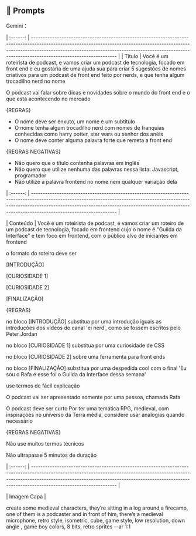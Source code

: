 ## 🧠 Prompts


Gemini：

| :------: | ------------------------------------------------------------------------------------------------------------------------------------------------------------------------------------------------------------------------------------------------------------------------------ |
|  Título  | 
Você é um roteirista de podcast, e vamos criar um podcast de tecnologia, focado em front end e eu gostaria de uma ajuda sua para criar 5 sugestões
de nomes criativos para um podcast de front end feito por nerds, e que tenha algum trocadilho nerd no nome

O podcast vai falar sobre dicas e novidades sobre o mundo do front end e o que está acontecendo no mercado

{REGRAS}

- O nome deve ser enxuto, um nome e um subtítulo
- O nome tenha algum trocadilho nerd com nomes de franquias conhecidas como harry potter, star wars ou senhor dos anéis
- O nome deve conter alguma palavra forte que remeta a front end

{REGRAS NEGATIVAS}

- Não quero que o título contenha palavras em inglês
- Não quero que utilize nenhuma das palavras nessa lista: Javascript, programador
- Não utilize a palavra frontend no nome nem qualquer variação dela

| :------: | ------------------------------------------------------------------------------------------------------------------------------------------------------------------------------------------------------------------------------------------------------------------------------ |

| Conteúdo | 
Você é um roteirista de podcast, e vamos criar um roteiro de um podcast de tecnologia, focado em frontend cujo o nome é "Guilda da Interface" e tem foco em frontend, com o público alvo de iniciantes em frontend

o formato do roteiro deve ser

[INTRODUÇÃO]

[CURIOSIDADE 1]

[CURIOSIDADE 2]

[FINALIZAÇÃO]

{REGRAS}

no bloco [INTRODUÇÃO] substitua por uma introdução iguais as introduções dos vídeos do canal 'ei nerd', como se fossem escritos pelo Peter Jordan

no bloco [CURIOSIDADE 1] substitua por uma curiosidade de CSS

no bloco [CURIOSIDADE 2] sobre uma ferramenta para front ends

no bloco [FINALIZAÇÃO] substitua por uma despedida cool com o final 'Eu sou o Rafa e esse foi o Guilda da Interface dessa semana'

use termos de fácil explicação

O podcast vai ser apresentado somente por uma pessoa, chamada Rafa

O podcast deve ser curto
Por ter uma temática RPG, medieval, com inspirações no universo da Terra média, considere usar analogias quando necessário

{REGRAS NEGATIVAS}

Não use muitos termos técnicos

Não ultrapasse 5 minutos de duração

| :------: | ------------------------------------------------------------------------------------------------------------------------------------------------------------------------------------------------------------------------------------------------------------------------------ |

| Imagem Capa | 

create some medieval characters, they’re sitting in a log around a firecamp, one of them is a podcaster and in front of him, there’s  a medieval microphone,  retro style, isometric, cube, game style, low resolution, down angle , game boy colors, 8 bits, retro sprites --ar 1:1
